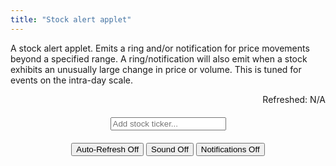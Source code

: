 ```yaml
---
title: "Stock alert applet"
---
```


A stock alert applet. Emits a ring and/or notification for price movements beyond a specified range. A ring/notification will also emit when a stock exhibits an unusually large change in price or volume. This is tuned for events on the intra-day scale.


<div>
	
	
<div id="msg" style="width:max-content; margin-left:auto; margin-right:0px; cursor:pointer" onclick="update()">Refreshed: N/A</div>
	
<div style="width:max-content; margin:auto">
<input onkeyup="if (event.keyCode == 27) this.value = '';
		else if (event.keyCode == 13) {
			event.preventDefault(); 
			submitTicker();
		}"
id="tickerInput" style="margin:20px;" autocomplete="off" placeholder="Add stock ticker..."> 
</div>
	
<div style="width:max-content; margin:auto">
<audio id="audio" src="{{ "that-was-quick.mp3" | relative_url }}" autostart="false"></audio>
<button onclick="toggleAlerts(this);">Auto-Refresh Off</button>
<button onclick="toggleSound(this);" id="soundButton">Sound Off</button>
<button onclick="toggleNotifications(this);" id="notificationButton">Notifications Off</button>
</div>
	
<ul style="list-style-type:none; padding-left:0px" id="stocklist"></ul>
	
</div>


<script> ////////////////////////////////////////////////////////////////
var tickerList = [];
var volumes = {};
var prices = {};
let hourglasstimer;
	
function avgVariation(arr) {
	let diffarr = [];
	for (let i = 0; i < arr.length - 1; i++) {
		if (arr[i + 1] > 0 && arr[i] > 0) {
			if (arr[i + 1] > arr[i]) diffarr.push(arr[i + 1] - arr[i]);
			else diffarr.push(arr[i] - arr[i + 1]);
		}
	}
	if (diffarr.length < arr.length - 2) return -1;
				       
	var total = 0;
	for(var i = 0; i < diffarr.length; i++) {
	    total += diffarr[i];
	}
	return avg = total / diffarr.length;
}
	
function currentVariation(arr) {
	let diffarr = [];
	for (let i = arr.length - 2; i < arr.length - 1; i++) {
		if (arr[i + 1] > 0 && arr[i] > 0) {
			if (arr[i + 1] > arr[i]) diffarr.push(arr[i + 1] - arr[i]);
			else diffarr.push(arr[i] - arr[i + 1]);
		}
	}
	if (diffarr.length > 0) return diffarr[0];
	else return -1;
}
	
function toggleAlerts(elt) {
	if (hourglasstimer) {
		elt.style.backgroundColor = "";
		elt.textContent = "Auto-Refresh Off";
		clearInterval(hourglasstimer);
		hourglasstimer = "";
		for (let x in prices) {
			prices[x] = [-1,-1,-1,-1,-1,-1,-1,-1,-1,-1,-1,-1,-1,-1,-1];
			volumes[x] = [-1,-1,-1,-1,-1,-1,-1,-1,-1,-1,-1,-1,-1,-1,-1];
		}
	} else {	
		elt.style.backgroundColor = "#aaa";
		elt.textContent = "Auto-Refresh On";
		hourglasstimer = setInterval(function() {
			update();
		}, 5000);
	}
}
	
function toggleSound(elt) {
	if (elt.textContent == "Sound On") {
		elt.style.backgroundColor = "";
		elt.textContent = "Sound Off";
	} else {	
		elt.style.backgroundColor = "#aaa";
		elt.textContent = "Sound On";
		D('audio').play();
	}
}
	
function toggleNotifications(elt) {
	if (elt.textContent == "Notifications On") {
		elt.style.backgroundColor = "";
		elt.textContent = "Notifications Off";
	} else {	
	
		  // Let's check if the browser supports notifications
		  if (!("Notification" in window)) alert("This browser does not support desktop notification");

		  // Let's check whether notification permissions have already been granted
		  else if (Notification.permission === "granted") {	
			elt.style.backgroundColor = "#aaa";
			elt.textContent = "Notifications On";
		  }	
		  // Otherwise, we need to ask the user for permission
		  else if (Notification.permission !== "denied") {
		    Notification.requestPermission().then(function (permission) {
		      // If the user accepts, let's create a notification
		      if (permission === "granted") {
				elt.style.backgroundColor = "#aaa";
				elt.textContent = "Notifications On";
		      }
		    });
		  }	
	}
}


function update() {
	if (tickerList.length > 0) {
	let query = 'https://query1.finance.yahoo.com/v7/finance/quote?symbols=' + tickerList.join();
		
	fetch("https://sandboxansyble.herokuapp.com/", 
		{cache:'no-cache', headers: {'Target-URL': query }}).then(function(response) {
		return response.json();
	}).then(function(data) { 
	
	let buffer = data.quoteResponse.result;
	
	if (buffer) {
		let ring = false;
		var d = new Date();
		var n = d.toLocaleTimeString();
		D('msg').textContent = "Refreshed: " + n;
		buffer.forEach(function(stockData) {
			let stock = stockData.symbol;
			D(stock + "-current").value = round(stockData.regularMarketPrice * 1);
			D(stock + "-percent").textContent = stock + " " + round(stockData.regularMarketChangePercent) + "%";
	
			if (stockData.regularMarketChangePercent > 0) D(stock + "-percent").style.color = "#0b3";
			else if (stockData.regularMarketChangePercent < 0) D(stock + "-percent").style.color = "#FF0000";
			else D(stock + "-percent").style.color = "#333";
			
			if (volumes[stock][volumes[stock].length - 1] != stockData.regularMarketVolume ||
			    prices[stock][prices[stock].length - 1] != stockData.regularMarketPrice) {
				volumes[stock].shift();			  
				volumes[stock].push(stockData.regularMarketVolume);
				prices[stock].shift();			  
				prices[stock].push(stockData.regularMarketPrice);

				let avgVol = avgVariation(volumes[stock]);
				let avgPrice = avgVariation(prices[stock]);
				let curVol = currentVariation(volumes[stock]);
				let curPrice = currentVariation(prices[stock]);

				let notify = false;
				if (avgPrice > 0 && curPrice > 0 && curPrice > 2*avgPrice) {
					if (D(stock + "-percent").style.fontWeight != "bold") {
						ring = true;
						notify = true;
						if (D('notificationButton').textContent == "Notifications On")
							new Notification(stock + "'s " + "price" + " activity is unusually high.");
					}
				} 
				if (avgVol > 0 && curVol > 0  && curVol > 2*avgVol) {	
					if (D(stock + "-percent").style.fontWeight != "bold") {
						ring = true;
						notify = true;
						if (D('notificationButton').textContent == "Notifications On")
							new Notification(stock + "'s " + "volume" + " activity is unusually high.");
					}
				} 
	
				if (notify) D(stock + "-percent").style.fontWeight = "bold";
				else D(stock + "-percent").style.fontWeight = "initial";

				if (notify && D('notificationButton').textContent == "Notifications On") {
					console.log(stock);
					console.log(avgVol);
					console.log(curVol);
					console.log(avgPrice);
					console.log(curPrice);
				}
			}
		});	
		tickerList.forEach(function(stock) {
			console.log("updating " + stock);

			let current = parseFloat(D(stock + "-current").value);
			let upper = parseFloat(D(stock + "-upper").value);
			let lower = parseFloat(D(stock + "-lower").value);

			if (current < lower) {
				if (D(stock + "-lower").style.fontWeight != "bold") {
					ring = true;
					if (D('notificationButton').textContent == "Notifications On")
						new Notification(stock + " is " + "down" + " to $" + D(stock + "-current").value);
					D(stock + "-lower").style.fontWeight = "bold";
				}
			} else D(stock + "-lower").style.fontWeight = "initial";
			if (current > upper) {
				if (D(stock + "-upper").style.fontWeight != "bold") {
					ring = true;
					if (D('notificationButton').textContent == "Notifications On")
						new Notification(stock + " is " + "up" + " to $" + D(stock + "-current").value);
					D(stock + "-upper").style.fontWeight = "bold";
				}
			} else D(stock + "-upper").style.fontWeight = "initial";
		});
	
		if (ring && D('soundButton').textContent == "Sound On") D('audio').play();	
	
	} else D('msg').textContent = "Auto-refresh error.";	
	}).catch(function(error) { console.log(error); });	
	}
}
	
function submitTicker() {
	// options: https://query2.finance.yahoo.com/v7/finance/options/
	// quote: https://query1.finance.yahoo.com/v7/finance/quote?symbols=
	let query = 'https://query1.finance.yahoo.com/v7/finance/quote?symbols=' + D('tickerInput').value;	
	fetch("https://sandboxansyble.herokuapp.com/", 
		{cache:'no-cache', headers: {'Target-URL': query }}).then(function(response) {
		return response.json();
	}).then(function(data) { 
	
	// let buffer = data.optionChain.result[0].quote;
	let buffer = data.quoteResponse.result[0];
	
	if (buffer) {	
		let stock = buffer.symbol;
	
		if (!tickerList.includes(stock)) {			
			tickerList.push(stock);

			let newli = make("li");
			newli.id = stock;
	
			let newTickerX = make("button");
			newTickerX.textContent = "X";
			newTickerX.onclick = function() { 
				tickerList.splice(tickerList.indexOf(stock), 1); 
				remove(newli); 
				delete volumes[stock];
				delete prices[stock];
			};	
	
			let newTicker = make("div");
			newTicker.id = stock + "-percent";
			newTicker.style.paddingTop = "10px";
			newTicker.textContent = stock + " " + round(buffer.regularMarketChangePercent) + "%";
			newTicker.style.display = "inline-block";	
				newTicker.style.textAlign = "center";
				newTicker.style.width = "max-content";
			if (buffer.regularMarketChangePercent > 0) newTicker.style.color = "#0b3";
			else if (buffer.regularMarketChangePercent < 0) newTicker.style.color = "#FF0000";
	
			let lowerBound = make("input");
			lowerBound.value = round(buffer.regularMarketPrice * 0.98);
			lowerBound.id = stock + "-lower";
				lowerBound.style.textAlign = "center";
				lowerBound.style.width = "80px";	
			lowerBound.onblur = function() { update() };
			lowerBound.onkeydown = function() { 
				if (!(event.keyCode > 47 && event.keyCode < 58) && event.keyCode != 190 && event.keyCode != 110 && event.keyCode != 8) event.preventDefault();
			 }
			lowerBound.onkeyup = function() {
				if (event.keyCode == 13) {
					event.preventDefault(); 
					lowerBound.blur();
				}
			};
									      
									      
			let lowerPercent = make("input");
			lowerPercent.value = 2;
			lowerPercent.id = stock + "-lowerPercent";
				lowerPercent.style.textAlign = "center";
				lowerPercent.style.width = "80px";	
			lowerPercent.onblur = function() { update() };
			lowerPercent.onkeydown = function() { 
				if (!(event.keyCode > 47 && event.keyCode < 58) && event.keyCode != 190 && event.keyCode != 110 && event.keyCode != 8) event.preventDefault();
			}
			lowerPercent.onkeyup = function() {
				if (event.keyCode == 13) {
					event.preventDefault(); 
					lowerPercent.blur();
				}
			};
	
			let current = make("input");
			current.value = round(buffer.regularMarketPrice * 1);
			current.id = stock + "-current";
			current.disabled = true;
			current.style.border = "0px";
			current.style.backgroundColor = "transparent";
			current.style.color = "#333";
				current.style.textAlign = "center";
				current.style.width = "80px";  
	
			let upperBound = make("input");
			upperBound.value = round(buffer.regularMarketPrice * 1.02);
			upperBound.id = stock + "-upper";
				upperBound.style.textAlign = "center";
				upperBound.style.width = "80px";
			upperBound.onblur = function() { update() };
			upperBound.onkeydown = function() { 
				if (!(event.keyCode > 47 && event.keyCode < 58) && event.keyCode != 190 && event.keyCode != 110 && event.keyCode != 8) event.preventDefault();
			}
			upperBound.onkeyup = function() {
				if (event.keyCode == 13) {
					event.preventDefault(); 
					upperBound.blur();
				}
			};					      
									      
			let upperPercent = make("input");
			upperPercent.value = 2;
			upperPercent.id = stock + "-upperPercent";
				upperPercent.style.textAlign = "center";
				upperPercent.style.width = "80px";
			upperPercent.onblur = function() { update() };
			upperPercent.onkeydown = function() { 
				if (!(event.keyCode > 47 && event.keyCode < 58) && event.keyCode != 190 && event.keyCode != 110 && event.keyCode != 8) event.preventDefault();
			}
			upperPercent.onkeyup = function() {
				if (event.keyCode == 13) {
					event.preventDefault(); 
					upperPercent.blur();
				}
			};
	
			let m1 = make("button");
			m1.textContent = "1%";
			m1.onclick = function() { 	
				lowerBound.value = round(buffer.regularMarketPrice * 0.99);
				update();
			};	
			let m2 = make("button");
			m2.textContent = "2%";
			m2.onclick = function() { 	
				lowerBound.value = round(buffer.regularMarketPrice * 0.98);
				update();
			};	
			let m4 = make("button");
			m4.textContent = "4%";
			m4.onclick = function() { 	
				lowerBound.value = round(buffer.regularMarketPrice * 0.96);
				update();
			};	
			let m8 = make("button");
			m8.textContent = "8%";
			m8.onclick = function() { 	
				lowerBound.value = round(buffer.regularMarketPrice * 0.92);
				update();
			};	
	
	
			
			let n1 = make("button");
			n1.textContent = "1%";
			n1.onclick = function() { 	
				upperBound.value = round(buffer.regularMarketPrice * 1.01);
				update();
			};	
			let n2 = make("button");
			n2.textContent = "2%";
			n2.onclick = function() { 	
				upperBound.value = round(buffer.regularMarketPrice * 1.02);
				update();
			};	
			let n4 = make("button");
			n4.textContent = "4%";
			n4.onclick = function() { 	
				upperBound.value = round(buffer.regularMarketPrice * 1.04);
				update();
			};	
			let n8 = make("button");
			n8.textContent = "8%";
			n8.onclick = function() { 	
				upperBound.value = round(buffer.regularMarketPrice * 1.08);
				update();
			};	
	
	
			m1.style.marginRight = "20px";
			m8.style.marginLeft = "50px";
			n1.style.marginLeft = "20px";
			n8.style.marginRight = "20px";
	
			let li1 = make('div');	    
			let li2 = make('div'); 
			li1.style.margin = "auto";
			li2.style.margin = "auto";	   
			li1.style.width = "max-content";
			li2.style.width = "max-content";	    	
			li1.appendChild(newTicker);
			li2.appendChild(m8);
			li2.appendChild(m4);
			li2.appendChild(m2);
			li2.appendChild(m1);
			li2.appendChild(lowerBound);
			li2.appendChild(lowerPercent);
			li2.appendChild(current);
			li2.appendChild(upperPercent);
			li2.appendChild(upperBound);
			li2.appendChild(n1);
			li2.appendChild(n2);
			li2.appendChild(n4);
			li2.appendChild(n8);
			li2.appendChild(newTickerX);
			newli.appendChild(li1);		
			newli.appendChild(li2);
			D('stocklist').insertBefore(newli, D('stocklist').firstChild);
			volumes[stock] = [-1,-1,-1,-1,-1,-1,-1,-1,-1,-1,-1,-1,-1,-1,-1];
			prices[stock] = [-1,-1,-1,-1,-1,-1,-1,-1,-1,-1,-1,-1,-1,-1,-1];
		} else D('stocklist').insertBefore(D(stock), D('stocklist').firstChild);
	
		D('tickerInput').value = "";
	
	} else D('msg').textContent = "Ticker doesn't exist.";	
	}).catch(function(error) { console.log(error); });	
}
	
function round(num) {
	if (num > 1) return Math.round(num*100)/100;
	return Math.round(num*1000)/1000;
}
function D(string) { return document.getElementById(string);}
function make(string) { return document.createElement(string);}	
function remove(element) { element.parentNode.removeChild(element);}
</script>
    
